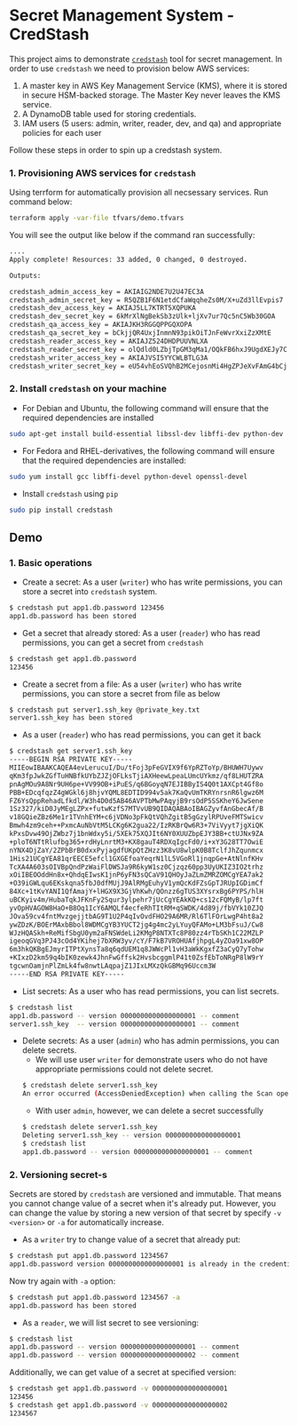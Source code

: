 # **Secret Management System - CredStash**

This project aims to demonstrate [`credstash`](https://github.com/fugue/credstash) tool for secret management.
In order to use `credstash` we need to provision below AWS services:
1. A master key in AWS Key Management Service (KMS), where it is stored in secure HSM-backed storage. The Master Key never leaves the KMS service.
2. A DynamoDB table used for storing credentials.
3. IAM users (5 users: admin, writer, reader, dev, and qa) and appropriate policies for each user

Follow these steps in order to spin up a credstash system.

### 1. Provisioning AWS services for `credstash`

Using terrform for automatically provision all necsessary services. Run command below:
```bash
terraform apply -var-file tfvars/demo.tfvars
```
You will see the output like below if the command ran successfully:
```bash
....
Apply complete! Resources: 33 added, 0 changed, 0 destroyed.

Outputs:

credstash_admin_access_key = AKIAIG2NDE7U2U47EC3A
credstash_admin_secret_key = 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
credstash_dev_access_key = AKIAJ5LL7KTRT5XQPUKA
credstash_dev_secret_key = 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
credstash_qa_access_key = AKIAJKH3RGGQPPGQXOPA
credstash_qa_secret_key = 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
credstash_reader_access_key = AKIAJZ524DHDPUUVNLXA
credstash_reader_secret_key = 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
credstash_writer_access_key = AKIAJVSI5YYCWLBTLG3A
credstash_writer_secret_key = eU54vhEoSVQhB2MCejosnMi4HgZPJeXvFAmG4bCj
```

### 2. Install `credstash` on your machine
- For Debian and Ubuntu, the following command will ensure that the required dependencies are installed
```bash
sudo apt-get install build-essential libssl-dev libffi-dev python-dev
```
- For Fedora and RHEL-derivatives, the following command will ensure that the required dependencies are installed:
```bash
sudo yum install gcc libffi-devel python-devel openssl-devel
```
- Install `credstash` using `pip`
```bash
sudo pip install credstash
```

## Demo
### 1. Basic operations
- Create a secret: As a user (`writer`) who has write permissions, you can store a secret into `credstash` system.
```bash
$ credstash put app1.db.password 123456
app1.db.password has been stored
```
- Get a secret that already stored: As a user (`reader`) who has read permissions, you can get a secret from `credstash`
```bash
$ credstash get app1.db.password
123456
```
- Create a secret from a file: As a user (`writer`) who has write permissions, you can store a secret from file as below
```bash
$ credstash put server1.ssh_key @private_key.txt
server1.ssh_key has been stored
```
- As a user (`reader`) who has read permissions, you can get it back
```bash
$ credstash get server1.ssh_key
-----BEGIN RSA PRIVATE KEY-----
MIIEowIBAAKCAQEA4evLerucuI/Du/tFoj3pFeGVIX9f6YpRZToYp/BHUWH7Uywv
qKm3fpJwkZGfTuHNBfkUYbZJZjOFLksTjiAXHeewLpeaLUmcUYkmz/qf8LHUTZRA
pnAgMOu9A8Nr9UH6pe+VV99OB+iPuES/q6BGoyqN7EJIBByIS4Q0t1AXCpt4Gf8o
PBB+EDcqfqzZ4gWGkl6j8hjvYQML8EDTID994v5ak7KaQvUmTKRYnrsnR6lgwz6M
FZ6YsQppRehadLfkdl/W3h4D0d5AB46AVPTbMwPAqyjB9rsOdP5SSKheY6JwSene
1Sz327/kiD0JyMEgLZPx+futwKzfS7MTVvUB9QIDAQABAoIBAGZyvfAnGbecAf/B
v18GQieZBz6Me1r1TVnhEYM+c6jVDNo3pFkQtVQhZgitB5gGzylRPUveFMTSwicv
Bmwh4zm9ceh++PxmcAuNbVtM5LCKg6K2gua22/IzRKBrQw6R3+7ViVyyt7jgXiQK
kPxsDvw49OjZWbz7j1bnWdxy5i/5XEk75XQJIt6NY0XUUZbpEJY3BB+ctUJNx9ZA
+ploT6NTtRlufbg365+rdHyLnrtM3+KX8gauT4RDXqIgcFd0/i+xY3G28TT7OwiE
nYNX4DjZaY/2ZPbBrB0dxxPyjagdfUKpQtZHzz3K8vU8wlpK0B8TclfJhZqunmcx
1His21UCgYEA81qrEECE5efcl1GXGEfoaYeqrN1lL5VGoRl1jnqpGe+AtNlnfKHv
TcXA4A603sOIVBpQndPzWaiFlDWSJa9R6kyW1sz0Cjzqz60pp3UyUKIZ3IO2trhz
xOiIBEOOddHn8x+QhdqEIwsK1jnP6yFN3sQCaV91QHOyJaZLmZMRZOMCgYEA7ak2
+O39iGWLqu6EKskqna5fbJ0dfMUjJ9AlRMgEuhyV1ymQcKdFZsGpTJRUpIGDimCf
84Xc+1tKvYANI1QfAmajY+lHGX9X3GjVhKwh/QOnzz6gTUS3XYsrxBg6PYPS/hlH
uBCKyiv4m/HubaTqkJFKnFy2Squr3ylpehr7jUcCgYEAkKQ+cs12cFQMyB/lp7ft
yvOpHVAGOW8HaO+B8Oq1IcY6AMQLf4ecfeRhTItRM+qSWDK/4d89j/fbVYk10ZJQ
JOva59cv4fntMvzgejjtbAG9T1U2P4qIvOvdFHO29A6MR/Rl6TlFOrLwgP4ht8a2
ywZDzK/BOErMAxbBbol8WDMCgYB3YUCT2jg4g4mc2yLYuyQFAMo+LM3bFsuJ/Cw8
WJzHQASkh+ReMifSbgU0ym2aFNSWdeLi2KMgP8NTXTc8P80zz4rTbSKh1C22MZLP
igeoqGVq3PJ43cOd4YKihej7bXRW3yv/cY/F7kB7VROHUAfjhpgL4yZOa91xw8OP
6m3hkQKBgEJmyrITPtXynsTa8q6qdUEM1q8JWWcPl1vH3aWkKgxfZ3aCyQ7yTohw
+KIxzD2km59q4bIK0zewk4JhnFwGffsk2HvsbcggmlP41t0ZsfEbToNRgP8lW9rY
tgcwnOamjnPlZmLk4fw8nwtLAqpajZ1JIxLMXzQkGBMq96Uccm3W
-----END RSA PRIVATE KEY-----
```
- List secrets: As a user who has read permissions, you can list secrets.
```bash
$ credstash list
app1.db.password -- version 0000000000000000001 -- comment
server1.ssh_key  -- version 0000000000000000001 -- comment
```
- Delete secrets: As a user (`admin`) who has admin permissions, you can delete secrets.
  + We will use user `writer` for demonstrate users who do not have appropriate permissions could not delete secret.
  ```bash
  $ credstash delete server1.ssh_key
  An error occurred (AccessDeniedException) when calling the Scan operation: User: arn:aws:iam::<account-id>:user credstash-writer is not authorized to perform: dynamodb:Scan on resource: arn:aws:dynamodb:<region>:<account-id>:table/credential-store
  ```
  + With user `admin`, however, we can delete a secret successfully
  ```bash
  $ credstash delete server1.ssh_key
  Deleting server1.ssh_key -- version 0000000000000000001
  $ credstash list
  app1.db.password -- version 0000000000000000001 -- comment
  ``` 
  
### 2. Versioning secret-s
Secrets are stored by `credstash` are versioned and immutable. That means you cannot change value of a secret when it's already put. However, you can change the value by storing a new version of that secret by specify `-v <version>` or `-a` for automatically increase.
- As a `writer` try to change value of a secret that already put:
```bash
$ credstash put app1.db.password 1234567
app1.db.password version 0000000000000000001 is already in the credential store. Use the -v flag to specify a new version
```
Now try again with `-a` option:
```bash
$ credstash put app1.db.password 1234567 -a
app1.db.password has been stored
```
- As a `reader`, we will list secret to see versioning:
```bash
$ credstash list
app1.db.password -- version 0000000000000000001 -- comment
app1.db.password -- version 0000000000000000002 -- comment
```
Additionally, we can get value of a secret at specified version:
```bash
$ credstash get app1.db.password -v 0000000000000000001
123456
$ credstash get app1.db.password -v 0000000000000000002
1234567
```
